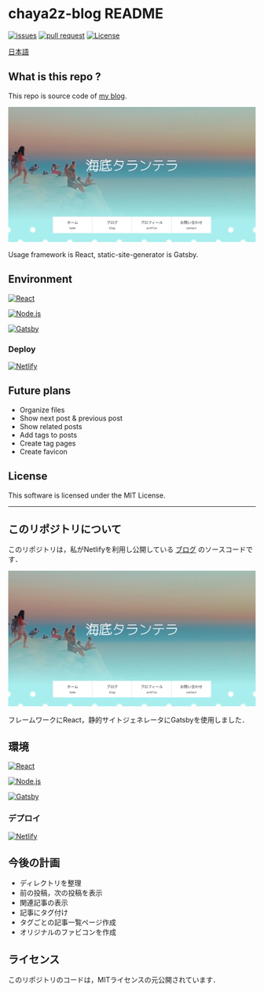 # chaya2z-blog README

[![issues](https://img.shields.io/github/issues/chaya2z/chaya2z-blog)](https://github.com/chaya2z/chaya2z-blog/issues)
[![pull request](https://img.shields.io/github/issues-pr/chaya2z/chaya2z-blog)](https://github.com/chaya2z/chaya2z-blog/pulls)
[![License](https://img.shields.io/github/license/chaya2z/chaya2z-blog)](LICENSE)


[日本語](#このリポジトリについて)

## What is this repo ?

This repo is source code of [my blog](https://chayanika.netlify.app/).

![homepage screenshot](/static/HomepageScreenshot.png)

Usage framework is React, static-site-generator is Gatsby.

## Environment

[![React](https://img.shields.io/badge/React-v16.13.1-blue)](https://reactjs.org/)

[![Node.js](https://img.shields.io/badge/Node.js-v12.16.0-yellowgreen)](https://nodejs.org/en/)

[![Gatsby](https://img.shields.io/badge/Gatsby-v2.24.39-blueviolet)](https://www.gatsbyjs.com/)

### Deploy

[![Netlify](https://img.shields.io/badge/Hosting-Netlify-blue)](https://www.netlify.com/)

## Future plans

- Organize files
- Show next post & previous post
- Show related posts
- Add tags to posts
- Create tag pages
- Create favicon

## License

This software is licensed under the MIT License.

---

## このリポジトリについて

このリポジトリは，私がNetlifyを利用し公開している [ブログ](https://chayanika.netlify.app/) のソースコードです．

![homepage screenshot](/static/HomepageScreenshot.png)

フレームワークにReact，静的サイトジェネレータにGatsbyを使用しました．

## 環境

[![React](https://img.shields.io/badge/React-v16.13.1-blue)](https://reactjs.org/)

[![Node.js](https://img.shields.io/badge/Node.js-v12.16.0-yellowgreen)](https://nodejs.org/en/)

[![Gatsby](https://img.shields.io/badge/Gatsby-v2.24.39-blueviolet)](https://www.gatsbyjs.com/)

### デプロイ

[![Netlify](https://img.shields.io/badge/Hosting-Netlify-blue)](https://www.netlify.com/)

## 今後の計画

- ディレクトリを整理
- 前の投稿，次の投稿を表示
- 関連記事の表示
- 記事にタグ付け
- タグごとの記事一覧ページ作成
- オリジナルのファビコンを作成

## ライセンス

このリポジトリのコードは，MITライセンスの元公開されています．

